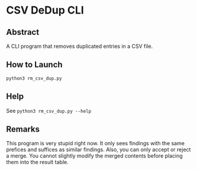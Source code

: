 # CSV DeDup CLI

## Abstract
A CLI program that removes duplicated entries in a CSV file.

## How to Launch
`python3 rm_csv_dup.py`

## Help
See `python3 rm_csv_dup.py --help`

## Remarks
This program is very stupid right now.
It only sees findings with the same prefices and suffices as similar findings.
Also, you can only accept or reject a merge.
You cannot slightly modify the merged contents before placing them into the result table.